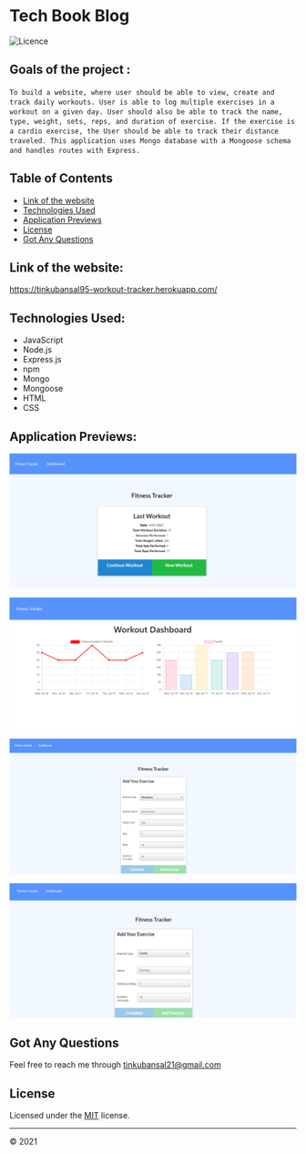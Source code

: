 # Tech Book Blog

![Licence](https://img.shields.io/badge/Licence-MIT-green.png)

## Goals of the project :

`To build a website, where user should be able to view, create and track daily workouts. User is able to log multiple exercises in a workout on a given day. User should also be able to track the name, type, weight, sets, reps, and duration of exercise. If the exercise is a cardio exercise, the User should be able to track their distance traveled. This application uses Mongo database with a Mongoose schema and handles routes with Express.`

## Table of Contents

- [Link of the website](#link-of-the-website)
- [Technologies Used](#technologies-used)
- [Application Previews](#application-previews)
- [License](#license)
- [Got Any Questions](#got-any-questions)

## Link of the website:

https://tinkubansal95-workout-tracker.herokuapp.com/

## Technologies Used:

- JavaScript
- Node.js
- Express.js
- npm
- Mongo
- Mongoose
- HTML
- CSS

## Application Previews:

![Home Page](assets/images/homePage.png)

![Dashboard](assets/images/dashboard.png)

![Add Resistance Excercise](assets/images/resistanceExcercise.png)

![Add Cardio](assets/images/cardioExcercise.png)

## Got Any Questions

Feel free to reach me through
tinkubansal21@gmail.com

## License

Licensed under the [MIT](https://github.com/tinkubansal95/workout-tracker/blob/main/LICENSE) license.

---

© 2021

